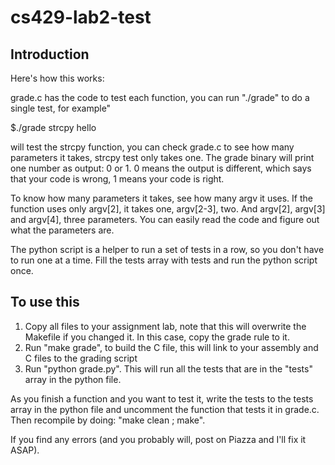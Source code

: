 # cs429-lab2-test


## Introduction
Here's how this works:

grade.c has the code to test each function, you can run "./grade" to do a single test, for example"

$./grade strcpy hello

will test the strcpy function, you can check grade.c to see how many parameters it takes, strcpy test only takes one. The grade binary will print one number as output: 0 or 1. 0 means the output is different, which says that your code is wrong, 1 means your code is right.

To know how many parameters it takes, see how many argv it uses. If the function uses only argv[2], it takes one, argv[2-3], two. And argv[2], argv[3] and argv[4], three parameters. You can easily read the code and figure out what the parameters are.

The python script is a helper to run a set of tests in a row, so you don't have to run one at a time. Fill the tests array with tests and run the python script once.



## To use this

1. Copy all files to your assignment lab, note that this will overwrite the Makefile if you changed it. In this case, copy the grade rule to it.
2. Run "make grade", to build the C file, this will link to your assembly and C files to the grading script
3. Run "python grade.py". This will run all the tests that are in the "tests" array in the python file.


As you finish a function and you want to test it, write the tests to the tests array in the python file and uncomment the function that tests it in grade.c. Then recompile by doing: "make clean ; make".

If you find any errors (and you probably will, post on Piazza and I'll fix it ASAP).


